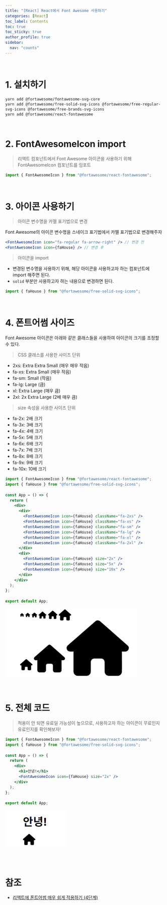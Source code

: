 ```yaml
---
title: "[React] React에서 Font Awesome 사용하기"
categories: [React]
toc_label: Contents
toc: true
toc_sticky: true
author_profile: true
sidebar:
  nav: "counts"
---
```


<br>

# 1. 설치하기

```shell
yarn add @fortawesome/fontawesome-svg-core
yarn add @fortawesome/free-solid-svg-icons @fortawesome/free-regular-svg-icons @fortawesome/free-brands-svg-icons
yarn add @fortawesome/react-fontawesome
```

<br>

# 2. FontAwesomeIcon import

> 리액트 컴포넌트에서 Font Awesome 아이콘을 사용하기 위해 FontAwesomeIcon 컴포넌트를 임포트

```jsx
import { FontAwesomeIcon } from "@fortawesome/react-fontawesome";
```

<br>

# 3. 아이콘 사용하기

> 아이콘 변수명을 카멜 표기법으로 변경

Font Awesome의 아이콘 변수명을 스네이크 표기법에서 카멜 표기법으로 변경해주자

```jsx
<FontAwesomeIcon icon="fa-regular fa-arrow-right" /> // 변경 전
<FontAwesomeIcon icon={faHouse} /> // 변경 후
```

> 아이콘을 import

- 변경된 변수명을 사용하기 위해, 해당 아이콘을 사용하고자 하는 컴포넌트에 import 해주면 된다.
- `solid` 부분만 사용하고자 하는 내용으로 변경하면 된다.

```jsx
import { faHouse } from "@fortawesome/free-solid-svg-icons";
```

<br>

# 4. 폰트어썸 사이즈

Font Awesome 아이콘은 아래와 같은 클래스들을 사용하여 아이콘의 크기를 조정할 수 있다.

> CSS 클래스를 사용한 사이즈 단위

- 2xs: Extra Extra Small (매우 매우 작음)
- fa-xs: Extra Small (매우 작음)
- fa-sm: Small (작음)
- fa-lg: Large (큼)
- xl: Extra Large (매우 큼)
- 2xl: 2x Extra Large (2배 매우 큼)

> size 속성을 사용한 사이즈 단위

- fa-2x: 2배 크기
- fa-3x: 3배 크기
- fa-4x: 4배 크기
- fa-5x: 5배 크기
- fa-6x: 6배 크기
- fa-7x: 7배 크기
- fa-8x: 8배 크기
- fa-9x: 9배 크기
- fa-10x: 10배 크기

```jsx
import { FontAwesomeIcon } from "@fortawesome/react-fontawesome";
import { faHouse } from "@fortawesome/free-solid-svg-icons";

const App = () => {
  return (
    <div>
      <div>
        <FontAwesomeIcon icon={faHouse} className="fa-2xs" />
        <FontAwesomeIcon icon={faHouse} className="fa-xs" />
        <FontAwesomeIcon icon={faHouse} className="fa-sm" />
        <FontAwesomeIcon icon={faHouse} className="fa-lg" />
        <FontAwesomeIcon icon={faHouse} className="fa-xl" />
        <FontAwesomeIcon icon={faHouse} className="fa-2xl" />
      </div>
      <div>
        <FontAwesomeIcon icon={faHouse} size="2x" />
        <FontAwesomeIcon icon={faHouse} size="5x" />
        <FontAwesomeIcon icon={faHouse} size="10x" />
      </div>
    </div>
  );
};

export default App;
```

![](/assets/images/2024/2024-08-31-16-47-36.png)

<br>

# 5. 전체 코드

> 적용이 안 되면 유료일 가능성이 높으므로, 사용하고자 하는 아이콘이 무료인지 유료인지를 확인해보자!

```jsx
import { FontAwesomeIcon } from "@fortawesome/react-fontawesome";
import { faHouse } from "@fortawesome/free-solid-svg-icons";

const App = () => {
  return (
    <div>
      <h1>안녕!</h1>
      <FontAwesomeIcon icon={faHouse} size="2x" />
    </div>
  );
};

export default App;
```

![](/assets/images/2024/2024-08-31-16-49-58.png)

<br><br>

# 참조

- [리액트에 폰트어썸 매우 쉽게 적용하기 (4단계)](https://ssddo-story.tistory.com/15)

<br>
